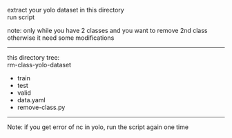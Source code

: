extract your yolo dataset in this directory  
run script  

note: only while you have 2 classes and you want to remove 2nd class otherwise it need some modifications

---

this directory tree:  
rm-class-yolo-dataset  
  - train
  - test
  - valid
  - data.yaml
  - remove-class.py

---

Note: if you get error of nc in yolo, run the script again one time
